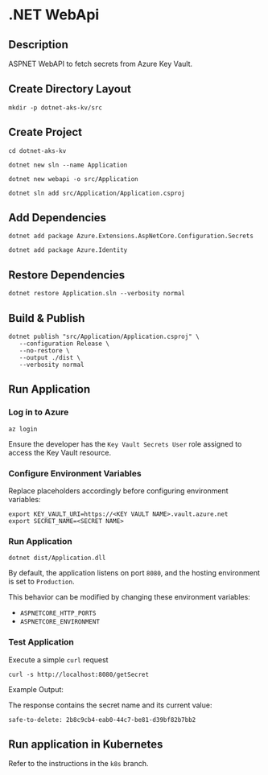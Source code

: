 # .NET WebApi

## Description

ASPNET WebAPI to fetch secrets from Azure Key Vault.

## Create Directory Layout
```
mkdir -p dotnet-aks-kv/src
```

## Create Project
```
cd dotnet-aks-kv

dotnet new sln --name Application

dotnet new webapi -o src/Application

dotnet sln add src/Application/Application.csproj
```

## Add Dependencies
```
dotnet add package Azure.Extensions.AspNetCore.Configuration.Secrets

dotnet add package Azure.Identity
```

## Restore Dependencies
```
dotnet restore Application.sln --verbosity normal
```

## Build & Publish
```
dotnet publish "src/Application/Application.csproj" \
   --configuration Release \
   --no-restore \
   --output ./dist \
   --verbosity normal
```

## Run Application

### Log in to Azure

```
az login
```

Ensure the developer has the `Key Vault Secrets User` role assigned to access the Key Vault resource.

### Configure Environment Variables

Replace placeholders accordingly before configuring environment variables:

```
export KEY_VAULT_URI=https://<KEY VAULT NAME>.vault.azure.net
export SECRET_NAME=<SECRET NAME>
```

### Run Application

```
dotnet dist/Application.dll
```

By default, the application listens on port `8080`, and the hosting environment is set to `Production`.

This behavior can be modified by changing these environment variables:

- `ASPNETCORE_HTTP_PORTS`
- `ASPNETCORE_ENVIRONMENT`

### Test Application

Execute a simple `curl` request

```
curl -s http://localhost:8080/getSecret
```

Example Output:

The response contains the secret name and its current value:

```
safe-to-delete: 2b8c9cb4-eab0-44c7-be81-d39bf82b7bb2
```

## Run application in Kubernetes

Refer to the instructions in the `k8s` branch.
